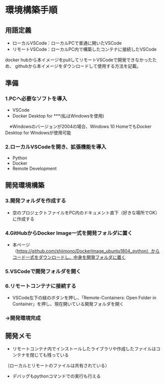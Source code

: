 # 環境構築手順

## 用語定義
* ローカルVSCode：ローカルPCで普通に開いたVSCode
* リモートVSCode：ローカルPC内で構築したコンテナに接続したVSCode

docker hubから本イメージをpullしてリモートVSCodeで開発できなかったため、
githubから本イメージをダウンロードして使用する方法を記載。


## 準備
### 1.PCへ必要なソフトを導入
* VSCode
* Docker Desktop for ***(私はWindowsを使用)

　※Windowsのバージョンが2004の場合、Windows 10 HomeでもDocker Desktop for Windowsが使用可能

 
### 2.ローカルVSCodeを開き、拡張機能を導入
* Python
* Docker
* Remote Development

 
## 開発環境構築

### 3.開発フォルダを作成する
* 空のプロジェクトファイルをPC内のドキュメント直下（好きな場所でOK）に作成する

### 4.GitHubからDocker Image一式を開発フォルダに置く
* 本ページ（https://github.com/shiimono/DockerImage_ubuntu1804_python）からコード一式をダウンロードし、中身を開発フォルダに置く

### 5.VSCodeで開発フォルダを開く

### 6.リモートコンテナに接続する
* VSCode左下の緑のボタンを押し、「Remote-Containers: Open Folder in Container」を押し、現在開いている開発フォルダを開く

### →開発環境完成

## 開発メモ
* リモートコンテナ内でインストールしたライブラリや作成したファイルはコンテナを閉じても残っている

 （ローカルとリモートのファイルは共有されている）
* デバッグもpythonコマンドでの実行も行える

